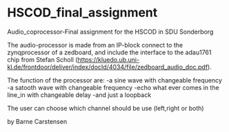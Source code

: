 # HSCOD_final_assignment
Audio_coprocessor-Final assignment for the HSCOD in SDU Sonderborg

The audio-processor is made from an IP-block connect to the zynqprocessor of a zedboard, and include the interface to the
adau1761 chip from Stefan Scholl (https://kluedo.ub.uni-kl.de/frontdoor/deliver/index/docId/4034/file/zedboard_audio_doc.pdf).

The function of the processor are: -a sine wave with changeable frequency
                                   -a satooth wave with changeable frequency
                                   -echo what ever comes in the line_in with changeable delay
                                   -and just a loopback
                                   
The user can choose which channel should be use (left,right or both)

by Barne Carstensen

